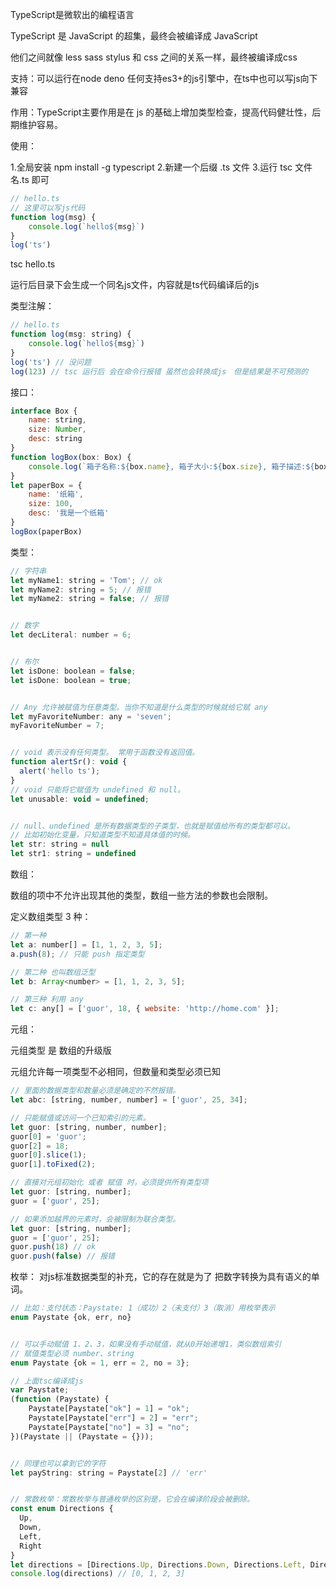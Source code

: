 TypeScript是微软出的编程语言

TypeScript 是 JavaScript 的超集，最终会被编译成 JavaScript

他们之间就像 less sass stylus 和 css 之间的关系一样，最终被编译成css

支持：可以运行在node deno 任何支持es3+的js引擎中，在ts中也可以写js向下兼容

作用：TypeScript主要作用是在 js 的基础上增加类型检查，提高代码健壮性，后期维护容易。


使用：

1.全局安装 npm install -g typescript
2.新建一个后缀 .ts 文件
3.运行 tsc 文件名.ts 即可

```JavaScript
// hello.ts
// 这里可以写js代码
function log(msg) {
    console.log(`hello${msg}`)
}
log('ts')
```
tsc hello.ts

运行后目录下会生成一个同名js文件，内容就是ts代码编译后的js


类型注解：
```JavaScript
// hello.ts
function log(msg: string) {
    console.log(`hello${msg}`)
}
log('ts') // 没问题
log(123) // tsc 运行后 会在命令行报错 虽然也会转换成js　但是结果是不可预测的
```

接口：
```JavaScript
interface Box {
    name: string,
    size: Number,
    desc: string 
}
function logBox(box: Box) {
    console.log(`箱子名称:${box.name}, 箱子大小:${box.size}, 箱子描述:${box.desc}`)
}
let paperBox = {
    name: '纸箱',
    size: 100,
    desc: '我是一个纸箱'
}
logBox(paperBox)
```


类型：

```javaScript
// 字符串
let myName1: string = 'Tom'; // ok
let myName2: string = 5; // 报错
let myName2: string = false; // 报错


// 数字
let decLiteral: number = 6;


// 布尔
let isDone: boolean = false;
let isDone: boolean = true;


// Any 允许被赋值为任意类型。当你不知道是什么类型的时候就给它赋 any
let myFavoriteNumber: any = 'seven';
myFavoriteNumber = 7;


// void 表示没有任何类型。 常用于函数没有返回值。
function alertSr(): void {
  alert('hello ts');
}
// void 只能将它赋值为 undefined 和 null。
let unusable: void = undefined;


// null、undefined 是所有数据类型的子类型，也就是赋值给所有的类型都可以。
// 比如初始化变量，只知道类型不知道具体值的时候。
let str: string = null
let str1: string = undefined
```

数组：

数组的项中不允许出现其他的类型，数组一些方法的参数也会限制。

定义数组类型 3 种：
```javascript
// 第一种
let a: number[] = [1, 1, 2, 3, 5];
a.push(8); // 只能 push 指定类型

// 第二种 也叫数组泛型
let b: Array<number> = [1, 1, 2, 3, 5];

// 第三种 利用 any
let c: any[] = ['guor', 18, { website: 'http://home.com' }];
```

元组：

元组类型 是 数组的升级版

元组允许每一项类型不必相同，但数量和类型必须已知
```javascript
// 里面的数据类型和数量必须是确定的不然报错。
let abc: [string, number, number] = ['guor', 25, 34];

// 只能赋值或访问一个已知索引的元素。
let guor: [string, number, number];
guor[0] = 'guor';
guor[2] = 18;
guor[0].slice(1);
guor[1].toFixed(2);

// 直接对元组初始化 或者 赋值 时，必须提供所有类型项
let guor: [string, number];
guor = ['guor', 25];

// 如果添加越界的元素时，会被限制为联合类型。
let guor: [string, number];
guor = ['guor', 25];
guor.push(18) // ok
guor.push(false) // 报错
```


枚举：
对js标准数据类型的补充，它的存在就是为了 把数字转换为具有语义的单词。
```javascript
// 比如：支付状态：Paystate: 1（成功）2（未支付）3（取消）用枚举表示
enum Paystate {ok, err, no}


// 可以手动赋值 1、2、3，如果没有手动赋值，就从0开始递增1，类似数组索引
// 赋值类型必须 number、string
enum Paystate {ok = 1, err = 2, no = 3};

// 上面tsc编译成js
var Paystate;
(function (Paystate) {
    Paystate[Paystate["ok"] = 1] = "ok";
    Paystate[Paystate["err"] = 2] = "err";
    Paystate[Paystate["no"] = 3] = "no";
})(Paystate || (Paystate = {}));


// 同理也可以拿到它的字符
let payString: string = Paystate[2] // 'err'


// 常数枚举：常数枚举与普通枚举的区别是，它会在编译阶段会被删除。
const enum Directions {
  Up,
  Down,
  Left,
  Right
}
let directions = [Directions.Up, Directions.Down, Directions.Left, Directions.Right];
console.log(directions) // [0, 1, 2, 3]

```